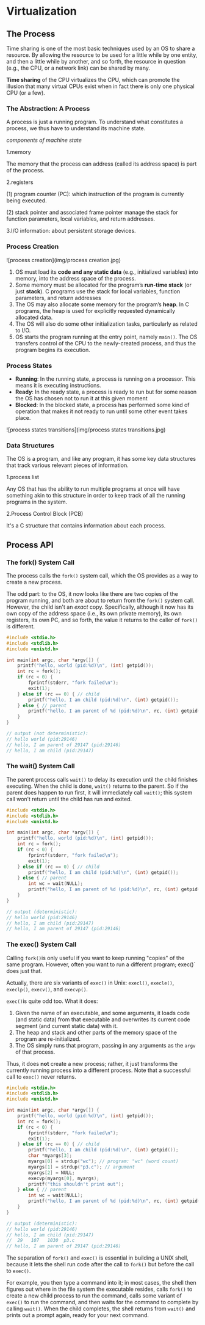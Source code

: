 # Virtualization 

## The Process

Time sharing is one of the most basic techniques used by an OS to share a resource. By allowing the resource to be used for a little while by one entity, and then a little while by another, and so forth, the resource in question (e.g., the CPU, or a network link) can be shared by many. 

**Time sharing** of the CPU virtualizes the CPU, which can promote the illusion that many virtual CPUs exist when in fact there is only one physical CPU (or a few).

 ### The Abstraction: A Process 

A process is just a running program. To understand what constitutes a process, we thus have to understand its machine state.

*components of machine state*

1.memory

The memory that the process can address (called its address space) is part of the process. 

2.registers

(1) program counter (PC): which instruction of the program is currently being executed.

(2) stack pointer and associated frame pointer manage the stack for  function parameters, local variables, and return addresses. 

3.I/O information: about persistent storage devices. 

### Process Creation 

![process creation](img/process creation.jpg)

1. OS must load its **code and any static data** (e.g., initialized variables) into memory, into the address space of the process.  
2. Some memory must be allocated for the program’s **run-time stack** (or just **stack**). C programs use the stack for local variables, function parameters, and return addresses 
3. The OS may also allocate some memory for the program’s **heap**. In C programs, the heap is used for explicitly requested dynamically allocated data.
4. The OS will also do some other initialization tasks, particularly as related to I/O. 
5.  OS starts the program running at the entry point, namely `main()`.  The OS transfers control of the CPU to the newly-created process, and thus the program begins its execution. 

### Process States 

- **Running**: In the running state, a process is running on a processor.
  This means it is executing instructions.
- **Ready**: In the ready state, a process is ready to run but for some
  reason the OS has chosen not to run it at this given moment
- **Blocked**: In the blocked state, a process has performed some kind of operation that makes it not ready to run until some other event
  takes place. 

![process states transitions](img/process states transitions.jpg)

### Data Structures 

The OS is a program, and like any program, it has some key data structures that track various relevant pieces of information.  

1.process list

Any OS that has the ability to run multiple programs at once will have something akin to this structure in order to keep track of all the running programs in the system. 

2.Process Control Block (PCB)

It's a C structure that contains information about each process.

## Process API

### The fork() System Call

The process calls the `fork()` system call, which the OS provides as a way to create a new process. 

The odd part: to the OS, it now looks like there are two copies of the program running, and both are about to return from the `fork()` system call. However, the child isn't an *exact* copy. Specifically, although it now has its own copy of the address space (i.e., its own private memory), its own registers, its own PC, and so forth, the value it returns to the caller of `fork()` is different.  

```c
#include <stdio.h>
#include <stdlib.h>
#include <unistd.h>

int main(int argc, char *argv[]) {
    printf("hello, world (pid:%d)\n", (int) getpid());
    int rc = fork();
    if (rc < 0) {
        fprintf(stderr, "fork failed\n");
        exit(1);
    } else if (rc == 0) { // child 
        printf("hello, I am child (pid:%d)\n", (int) getpid());
    } else { // parent
        printf("hello, I am parent of %d (pid:%d)\n", rc, (int) getpid());
    }
}

// output (not deterministic):
// hello world (pid:29146)
// hello, I am parent of 29147 (pid:29146)
// hello, I am child (pid:29147)
```

### The wait() System Call

The parent process calls `wait()` to delay its execution until the child finishes executing. When the child is done, `wait()` returns to the parent. So if the parent does happen to run first, it will immediately call `wait()`; this system call won’t return until the child has run and exited.

```c
#include <stdio.h>
#include <stdlib.h>
#include <unistd.h>

int main(int argc, char *argv[]) {
    printf("hello, world (pid:%d)\n", (int) getpid());
    int rc = fork();
    if (rc < 0) {
        fprintf(stderr, "fork failed\n");
        exit(1);
    } else if (rc == 0) { // child 
        printf("hello, I am child (pid:%d)\n", (int) getpid());
    } else { // parent
        int wc = wait(NULL);
        printf("hello, I am parent of %d (pid:%d)\n", rc, (int) getpid());
    }
}

// output (deterministic):
// hello world (pid:29146)
// hello, I am child (pid:29147)
// hello, I am parent of 29147 (pid:29146)
```

### The exec() System Call

Calling `fork()`is only useful if you want to keep running "copies" of the same program. However, often you want to run a different program; exec()` does just that.

 Actually, there are six variants of `exec()` in Unix: `execl()`, `execle()`, `execlp()`, `execv()`, and `execvp()`.

`exec()`is quite odd too. What it does:

1. Given the name of an executable, and some arguments, it loads code (and static data) from that executable and overwrites its current code segment (and current static data) with it.
2. The heap and stack and other parts of the memory space of
   the program are re-initialized. 
3. The OS simply runs that program, passing in any arguments as the `argv` of that process.

Thus, it does **not** create a new process; rather, it just transforms the currently running process into a different process. Note that a successful call to `exec()` never returns. 

```c
#include <stdio.h>
#include <stdlib.h>
#include <unistd.h>

int main(int argc, char *argv[]) {
    printf("hello, world (pid:%d)\n", (int) getpid());
    int rc = fork();
    if (rc < 0) {
        fprintf(stderr, "fork failed\n");
        exit(1);
    } else if (rc == 0) { // child 
        printf("hello, I am child (pid:%d)\n", (int) getpid());
        char *myargs[3];
        myargs[0] = strdup("wc"); // program: "wc" (word count)
        myargs[1] = strdup("p3.c"); // argument
        myargs[2] = NULL;
        execvp(myargs[0], myargs);
        printf("this shouldn't print out");
    } else { // parent
        int wc = wait(NULL);
        printf("hello, I am parent of %d (pid:%d)\n", rc, (int) getpid());
    }
}

// output (deterministic):
// hello world (pid:29146)
// hello, I am child (pid:29147)
//  29   107   1030  p3.c
// hello, I am parent of 29147 (pid:29146)
```

The separation of `fork()` and `exec()` is essential in building a UNIX shell, because it lets the shell run code after the call to `fork()` but before the call to `exec()`. 

For example, you then type a command into it; in most cases, the shell then figures out where in the file system the executable resides, calls `fork()` to create a new child process to run the command, calls some variant of `exec()` to run the command, and then waits for the command to complete by calling `wait()`. When the child completes, the shell returns from `wait()` and prints out a prompt again, ready for your next command. 

 